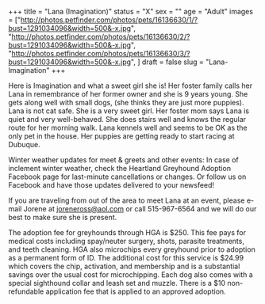 +++
title = "Lana (Imagination)"
status = "X"
sex = ""
age = "Adult"
images = ["http://photos.petfinder.com/photos/pets/16136630/1/?bust=1291034096&width=500&-x.jpg",
"http://photos.petfinder.com/photos/pets/16136630/2/?bust=1291034096&width=500&-x.jpg",
"http://photos.petfinder.com/photos/pets/16136630/3/?bust=1291034096&width=500&-x.jpg",
]
draft = false
slug = "Lana-Imagination"
+++

Here is Imagination and what a sweet girl she is! Her foster family calls her Lana in remembrance of her former owner and she is 9 years young. She gets along well with small dogs, (she thinks they are just more puppies). Lana is not cat safe. She is a very sweet girl. Her foster mom says Lana is quiet and very well-behaved. She does stairs well and knows the regular route for her morning walk. Lana kennels well and seems to be OK as the only pet in the house. Her puppies are getting ready to start racing at Dubuque.


Winter weather updates for meet & greets and other events: In case of inclement winter weather, check the Heartland Greyhound Adoption Facebook page for last-minute cancellations or changes. Or follow us on Facebook and have those updates delivered to your newsfeed!


If you are traveling from out of the area to meet Lana at an event, please e-mail Jorene at joreneross@aol.com or call 515-967-6564 and we will do our best to make sure she is present.

The adoption fee for greyhounds through HGA is $250. This fee pays for medical costs including spay/neuter surgery, shots, parasite treatments, and teeth cleaning. HGA also microchips every greyhound prior to adoption as a permanent form of ID. The additional cost for this service is $24.99 which covers the chip, activation, and membership and is a substantial savings over the usual cost for microchipping. Each dog also comes with a special sighthound collar and leash set and muzzle. There is a $10 non-refundable application fee that is applied to an approved adoption.

